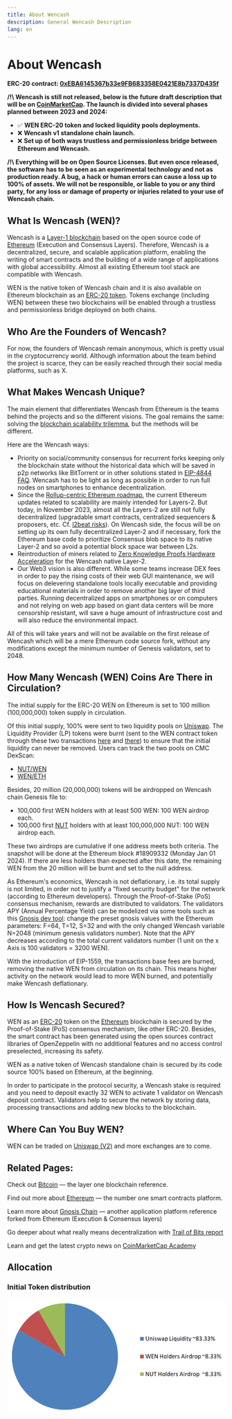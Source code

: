 ```yaml
---
title: About Wencash
description: General Wencash Description
lang: en
---
```


# About Wencash

**ERC-20 contract: [0xEBA6145367b33e9FB683358E0421E8b7337D435f](https://etherscan.io/token/0xEBA6145367b33e9FB683358E0421E8b7337D435f)**

**/!\ Wencash is still not released, below is the future draft description that will be on [CoinMarketCap](https://coinmarketcap.com/). The launch is divided into several phases planned between 2023 and 2024:**

- ✅ **WEN ERC-20 token and locked liquidity pools deployments.** 
- ❌ **Wencash v1 standalone chain launch.**
- ❌ **Set up of both ways trustless and permissionless bridge between Ethereum and Wencash.** 

**/!\ Everything will be on Open Source Licenses. But even once released, the software has to be seen as an experimental technology and not as production ready. A bug, a hack or human errors can cause a loss up to 100% of assets. We will not be responsible, or liable to you or any third party, for any loss or damage of property or injuries related to your use of Wencash chain.**

## What Is Wencash (WEN)? 

Wencash is a [Layer-1 blockchain](https://coinmarketcap.com/alexandria/glossary/layer-1-blockchain) based on the open source code of [Ethereum](https://coinmarketcap.com/currencies/ethereum/) (Execution and Consensus Layers). Therefore, Wencash is a decentralized, secure, and scalable application platform, enabling the writing of smart contracts and the building of a wide range of applications with global accessibility. Almost all existing Ethereum tool stack are compatible with Wencash.

WEN is the native token of Wencash chain and it is also available on Ethereum blockchain as an [ERC-20 token](https://coinmarketcap.com/academy/glossary/erc-20). Tokens exchange (including WEN) between these two blockchains will be enabled through a trustless and permissionless bridge deployed on both chains.
    
## Who Are the Founders of Wencash?

For now, the founders of Wencash remain anonymous, which is pretty usual in the cryptocurrency world. Although information about the team behind the project is scarce, they can be easily reached through their social media platforms, such as X.

## What Makes Wencash Unique?

The main element that differentiates Wencash from Ethereum is the teams behind the projects and so the different visions. The goal remains the same: solving the [blockchain scalability trilemma](https://vitalik.ca/general/2021/04/07/sharding.html), but the methods will be different. 

Here are the Wencash ways:

- Priority on social/community consensus for recurrent forks keeping only the blockchain state without the historical data which will be saved in p2p networks like BitTorrent or in other solutions stated in [EIP-4844 FAQ](https://notes.ethereum.org/@vbuterin/proto_danksharding_faq#If-data-is-deleted-after-30-days-how-would-users-access-older-blobs). Wencash has to be light as long as possible in order to run full nodes on smartphones to enhance decentralization.
- Since the [Rollup-centric Ethereum roadmap](https://ethereum-magicians.org/t/a-rollup-centric-ethereum-roadmap/4698), the current Ethereum updates related to scalability are mainly intended for Layers-2. But today, in November 2023, almost all the Layers-2 are still not fully decentralized (upgradable smart contracts, centralized sequencers & proposers, etc. Cf. [l2beat risks](https://l2beat.com/scaling/risk)). On Wencash side, the focus will be on setting up its own fully decentralized Layer-2 and if necessary, fork the Ethereum base code to prioritize Consensus blob space to its native Layer-2 and so avoid a potential block space war between L2s.
- Reintroduction of miners related to [Zero Knowledge Proofs Hardware Acceleration](https://www.paradigm.xyz/2022/04/zk-hardware) for the Wencash native Layer-2. 
- Our Web3 vision is also different. While some teams increase DEX fees in order to pay the rising costs of their web GUI maintenance, we will focus on delevering standalone tools locally executable and providing educational materials in order to remove another big layer of third parties. Running decentralized apps on smartphones or on computers and not relying on web app based on giant data centers will be more censorship resistant, will save a huge amount of infrastructure cost and will also reduce the environmental impact.

All of this will take years and will not be available on the first release of Wencash which will be a mere Ethereum code source fork, without any modifications except the minimum number of Genesis validators, set to 2048.

## How Many Wencash (WEN) Coins Are There in Circulation?

The initial supply for the ERC-20 WEN on Ethereum is set to 100 million (100,000,000) token supply in circulation. 

Of this initial supply, 100% were sent to two liquidity pools on [Uniswap](https://coinmarketcap.com/academy/article/how-to-use-uniswap). The Liquidity Provider (LP) tokens were burnt (sent to the WEN contract token through these two transactions [here](https://etherscan.io/tx/0x06e59fce1a4d9a56077e3e17744296407b2884b43ea1df335309f36e83816630) and [there](https://etherscan.io/tx/0xfc970d8a8897985e944b8a17a6c166c884b4a75be1848eb9e4dfe68f17a8cf9e)) to ensure that the initial liquidity can never be removed. Users can track the two pools on CMC DexScan: 
- [NUT/WEN](https://coinmarketcap.com/dexscan/ethereum/0xd813e7ac5bb5067ca548e4d9ba441d95003d074f/)
- [WEN/ETH](https://coinmarketcap.com/dexscan/ethereum/0xcf4d1c0470c8e2ae8bf8160dc1c0ac25f00bb702/)

Besides, 20 million (20,000,000) tokens will be airdropped on Wencash chain Genesis file to: 

- 100,000 first WEN holders with at least 500 WEN: 100 WEN airdrop each.
- 100,000 first [NUT](https://coinmarketcap.com/currencies/nutcoin-org/)  holders with at least 100,000,000 NUT: 100 WEN airdrop each.

These two airdrops are cumulative if one address meets both criteria. The snapshot will be done at the Ethereum block #18909332 (Monday Jan 01 2024). If there are less holders than expected after this date, the remaining WEN from the 20 million will be burnt and set to the null address.

As Ethereum's economics, Wencash is not deflationary, i.e. its total supply is not limited, in order not to justify a "fixed security budget" for the network (according to Ethereum developers). Through the Proof-of-Stake (PoS) consensus mechanism, rewards are distributed to validators. The validators APY (Annual Percentage Yield) can be modelized via some tools such as this [Gnosis dev tool](https://www.desmos.com/calculator/7pzueggivw?lang=fr): change the preset gnosis values with the Ethereum parameters: F=64, T=12, S=32 and with the only changed Wencash variable N=2048 (minimum genesis validators number). Note that the APY decreases according to the total current validators number (1 unit on the x Axis is 100 validators = 3200 WEN).

With the introduction of EIP-1559, the transactions base fees are burned, removing the native WEN from circulation on its chain. This means higher activity on the network would lead to more WEN burned, and potentially make Wencash deflationary. 

## How Is Wencash Secured?

WEN as an [ERC-20](https://coinmarketcap.com/academy/glossary/erc-20) token on the [Ethereum](https://coinmarketcap.com/currencies/ethereum/) blockchain is secured by the Proof-of-Stake (PoS) consensus mechanism, like other ERC-20. Besides, the smart contract has been generated using the open sources contract libraries of OpenZeppelin with no additional features and no access control preselected, increasing its safety.

WEN as a native token of Wencash standalone chain is secured by its code source 100% based on Ethereum, at the beginning.

In order to participate in the protocol security, a Wencash stake is required and you need to deposit exactly 32 WEN to activate 1 validator on Wencash deposit contract. Validators help to secure the network by storing data, processing transactions and adding new blocks to the blockchain. 


## Where Can You Buy WEN?

WEN can be traded on [Uniswap (V2)](https://coinmarketcap.com/exchanges/uniswap-v2/) and more exchanges are to come.

## Related Pages:

Check out [Bitcoin](https://coinmarketcap.com/currencies/bitcoin/) — the layer one blockchain reference.

Find out more about [Ethereum](https://coinmarketcap.com/currencies/ethereum/) — the number one smart contracts platform.

Learn more about [Gnosis Chain](https://coinmarketcap.com/currencies/gnosis-gno/) — another application platform reference forked from Ethereum (Execution & Consensus layers)

Go deeper about what really means decentralization with [Trail of Bits report](https://assets-global.website-files.com/5fd11235b3950c2c1a3b6df4/62af6c641a672b3329b9a480_Unintended_Centralities_in_Distributed_Ledgers.pdf)

Learn and get the latest crypto news on [CoinMarketCap Academy](https://coinmarketcap.com/academy)

## Allocation

### Initial Token distribution

![Allocation Diagram](./allocation.png)
